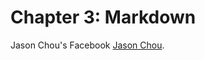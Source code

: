 # Chapter 3: Markdown
Jason Chou's Facebook <a href="https://www.facebook.com/jasonchou729" target="_blank">Jason Chou</a>.
